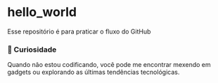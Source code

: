 # hello_world
Esse repositório é para praticar o fluxo do GitHub

### 🌟 Curiosidade
Quando não estou codificando, você pode me encontrar mexendo em gadgets ou explorando as últimas tendências tecnológicas.
